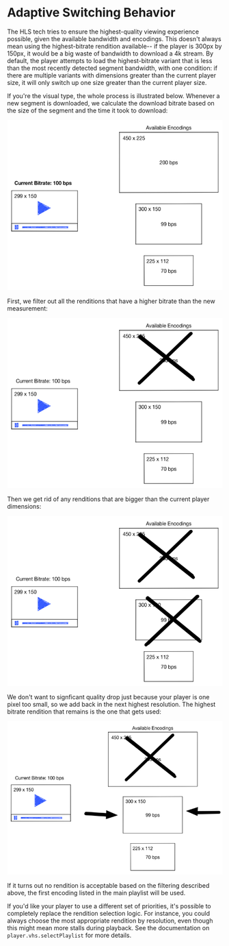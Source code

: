 # Adaptive Switching Behavior
The HLS tech tries to ensure the highest-quality viewing experience 
possible, given the available bandwidth and encodings. This doesn't
always mean using the highest-bitrate rendition available-- if the player
is 300px by 150px, it would be a big waste of bandwidth to download a 4k
stream. By default, the player attempts to load the highest-bitrate 
variant that is less than the most recently detected segment bandwidth,
with one condition: if there are multiple variants with dimensions greater
than the current player size, it will only switch up one size greater 
than the current player size.

If you're the visual type, the whole process is illustrated
below. Whenever a new segment is downloaded, we calculate the download
bitrate based on the size of the segment and the time it took to
download:

![New bitrate info is available](images/bitrate-switching-1.png)

First, we filter out all the renditions that have a higher bitrate
than the new measurement:

![Bitrate filtering](images/bitrate-switching-2.png)

Then we get rid of any renditions that are bigger than the current
player dimensions:

![Resolution filtering](images/bitrate-switching-3.png)

We don't want to signficant quality drop just because your player is
one pixel too small, so we add back in the next highest
resolution. The highest bitrate rendition that remains is the one that
gets used:

![Final selection](images/bitrate-switching-4.png)

If it turns out no rendition is acceptable based on the filtering
described above, the first encoding listed in the main playlist will
be used.

If you'd like your player to use a different set of priorities, it's 
possible to completely replace the rendition selection logic. For 
instance, you could always choose the most appropriate rendition by 
resolution, even though this might mean more stalls during playback.
See the documentation on `player.vhs.selectPlaylist` for more details.
